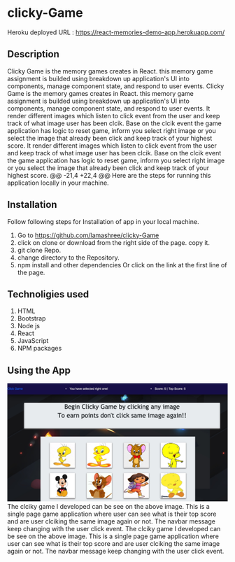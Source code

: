 # clicky-Game
 Heroku deployed URL :  https://react-memories-demo-app.herokuapp.com/
## Description	
Clicky Game is the memory games creates in React. this memory game assignment is builded using breakdown up application's UI into components, manage component state, and respond to user events.	Clicky Game is the memory games creates in React. this memory game assignment is builded using breakdown up application's UI into components, manage component state, and respond to user events.
It render different images which listen to click event from the user and keep track of what image user has been clcik. Base on the clcik event the game application has  logic to reset game, inform you select right image or you select the image that already been click and keep track of your highest score.	It render different images which listen to click event from the user and keep track of what image user has been clcik. Base on the clcik event the game application has  logic to reset game, inform you select right image or you select the image that already been click and keep track of your highest score.
@@ -21,4 +22,4 @@ Here are the steps for running this application locally in your machine.
## Installation
Follow following steps for Installation of app in your local machine.

1. Go to https://github.com/lamashree/clicky-Game
2. click on clone or download from the right side of the page. copy it.
3. git clone Repo.
4. change directory to the Repository.
5. npm install and other dependencies
Or click on the link at the first line of the page.
## Technoligies used
1. HTML
2. Bootstrap
3. Node js
4. React
3. JavaScript
5. NPM packages
## Using the App
 ![Home page](public/images/image.jpg)	 
 The clciky game I developed can be see on the above image. This is a single page game application where user can see what is their top score and are user clciking the same image again or not. The navbar message keep changing with the user click event.	 The clciky game I developed can be see on the above image. This is a single page game application where user can see what is their top score and are user clciking the same image again or not. The navbar message keep changing with the user click event.